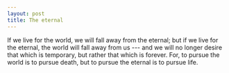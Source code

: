 ```yaml
---
layout: post
title: The eternal
---
```


If we live for the world, we will fall away from the eternal; but if we live for the eternal, the world will fall away from us --- and we will no longer desire that which is temporary, but rather that which is forever. For, to pursue the world is to pursue death, but to pursue the eternal is to pursue life.
